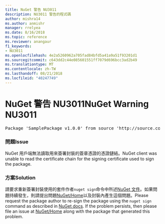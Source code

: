 ```yaml
---
title: NuGet 警告 NU3011
description: NU3011 警告的程式碼
author: mishra14
ms.author: anmishr
manager: rrelyea
ms.date: 8/16/2018
ms.topic: reference
ms.reviewer: anangaur
f1_keywords:
- NU3011
ms.openlocfilehash: 4e2a5260962a705fad84bfd5a41a9a51f93201d1
ms.sourcegitcommit: c643dd2c44e085601551ff7079d696bcc3ad2b49
ms.translationtype: MT
ms.contentlocale: zh-TW
ms.lasthandoff: 08/21/2018
ms.locfileid: "40247749"
---
```

# <a name="nuget-warning-nu3011"></a><span data-ttu-id="48258-103">NuGet 警告 NU3011</span><span class="sxs-lookup"><span data-stu-id="48258-103">NuGet Warning NU3011</span></span>

<pre>Package 'SamplePackage v1.0.0' from source 'http://source.com/index.json': The primary signature is invalid.</pre>

### <a name="issue"></a><span data-ttu-id="48258-104">問題</span><span class="sxs-lookup"><span data-stu-id="48258-104">Issue</span></span>

<span data-ttu-id="48258-105">NuGet 用戶端無法讀取用來簽署封裝的簽章憑證的憑證鏈結。</span><span class="sxs-lookup"><span data-stu-id="48258-105">NuGet client was unable to read the certificate chain for the signing certificate used to sign the package.</span></span>


### <a name="solution"></a><span data-ttu-id="48258-106">方案</span><span class="sxs-lookup"><span data-stu-id="48258-106">Solution</span></span>

<span data-ttu-id="48258-107">請要求重新簽署封裝使用的套件作者`nuget sign`命令中所述[NuGet 文件](https://docs.microsoft.com/en-us/nuget/create-packages/sign-a-package)。如果問題持續發生，則請提出問題[NuGet/Home](https://github.com/NuGet/Home/issues)以及封裝內產生這個問題。</span><span class="sxs-lookup"><span data-stu-id="48258-107">Please request the package author to re-sign the package using the `nuget sign` command as described in [NuGet docs](https://docs.microsoft.com/en-us/nuget/create-packages/sign-a-package). If the problem persists, then please file an issue at [NuGet/Home](https://github.com/NuGet/Home/issues) along with the package that generated this problem.</span></span>


